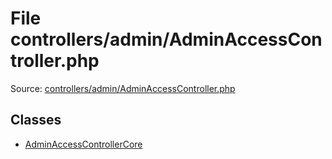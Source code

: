 File controllers/admin/AdminAccessController.php
=========

Source: [controllers/admin/AdminAccessController.php](https://github.com/PrestaShop/PrestaShop/blob/1.5.6.3/controllers/admin/AdminAccessController.php)


Classes
-------

* [AdminAccessControllerCore](class.AdminAccessControllerCore.md)

